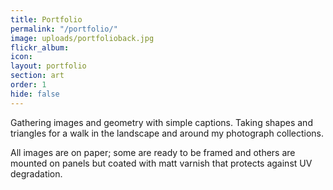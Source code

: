 ```yaml
---
title: Portfolio
permalink: "/portfolio/"
image: uploads/portfolioback.jpg
flickr_album:
icon:
layout: portfolio
section: art
order: 1
hide: false
---
```

Gathering images and geometry with simple captions. Taking shapes and triangles for a walk in the landscape and around my photograph collections.

All images are on paper; some are ready to be framed and others are mounted on panels but coated with matt varnish that protects against UV degradation.
